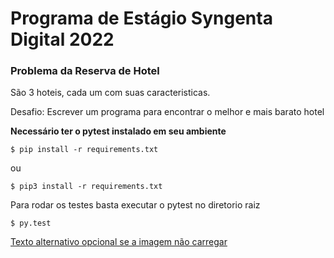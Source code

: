 # Programa de Estágio Syngenta Digital 2022 

### Problema da Reserva de Hotel

São 3 hoteis, cada um com suas caracteristicas.

Desafio: Escrever um programa para encontrar o melhor e mais barato hotel

**Necessário ter o pytest instalado em seu ambiente**


```
$ pip install -r requirements.txt
```
ou
```
$ pip3 install -r requirements.txt
```


Para rodar os testes basta executar o pytest no diretorio raiz

```
$ py.test
```
[Texto alternativo opcional se a imagem não carregar](https://www.syngentadigital.com.br/sites/g/files/zhg1496/f/media/2020/06/12/syt-logo_footer_1.png)